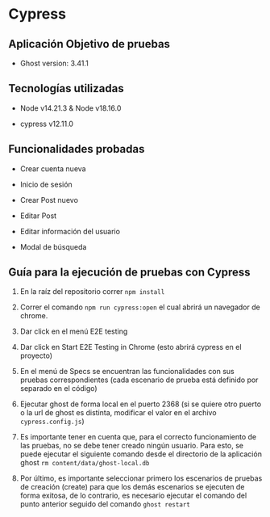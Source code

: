 # Cypress

## Aplicación Objetivo de pruebas

- Ghost version: 3.41.1

## Tecnologías utilizadas

- Node v14.21.3 & Node v18.16.0

- cypress v12.11.0

## Funcionalidades probadas

- Crear cuenta nueva

- Inicio de sesión

- Crear Post nuevo

- Editar Post

- Editar información del usuario

- Modal de búsqueda

## Guía para la ejecución de pruebas con Cypress

1. En la raíz del repositorio correr ```npm install```

1. Correr el comando ```npm run cypress:open``` el cual abrirá un navegador de chrome.

1. Dar click en el menú E2E testing

1. Dar click en Start E2E Testing in Chrome (esto abrirá cypress en el proyecto)

1. En el menú de Specs se encuentran las funcionalidades con sus pruebas correspondientes (cada escenario de prueba está definido por separado en el código)

1. Ejecutar ghost de forma local en el puerto 2368 (si se quiere otro puerto o la url de ghost es distinta, modificar el valor en el archivo ```cypress.config.js```)

1. Es importante tener en cuenta que, para el correcto funcionamiento de las pruebas, no se debe tener creado ningún usuario. Para esto, se puede ejecutar el siguiente comando desde el directorio de la aplicación ghost ```rm content/data/ghost-local.db```

1. Por último, es importante seleccionar primero los escenarios de pruebas de creación (create) para que los demás escenarios se ejecuten de forma exitosa, de lo contrario, es necesario ejecutar el comando del punto anterior seguido del comando ```ghost restart```
